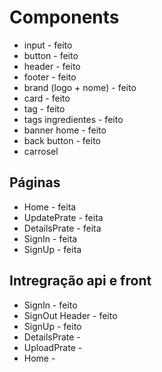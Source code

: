 # Components

- input - feito
- button - feito
- header - feito
- footer - feito
- brand (logo + nome) - feito
- card - feito
- tag - feito
- tags ingredientes - feito
- banner home - feito
- back button  - feito
- carrosel

## Páginas
- Home - feita
- UpdatePrate - feita
- DetailsPrate - feita
- SignIn - feita
- SignUp - feita

## Intregração api e front
- SignIn - feito
- SignOut Header - feito
- SignUp - feito
- DetailsPrate - 
- UploadPrate - 
- Home - 